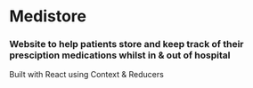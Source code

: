 # Medistore

### Website to help patients store and keep track of their presciption medications whilst in & out of hospital

Built with React using Context & Reducers
